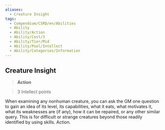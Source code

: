 ```yaml
---
aliases:
  - Creature Insight
tags:
  - Compendium/CSRD/en/Abilities
  - Ability
  - Ability/Action
  - Ability/Cost/3
  - Ability/Tier/Mid
  - Ability/Pool/Intellect
  - Ability/Categories/Information
---
```

    
      
## Creature Insight      
>**Action**      
>3 Intellect points    
      
When examining any nonhuman creature, you can ask the GM one question to gain an idea of its level, its capabilities, what it eats, what motivates it, what its weaknesses are (if any), how it can be repaired, or any other similar query. This is for difficult or strange creatures beyond those readily identified by using skills. Action.